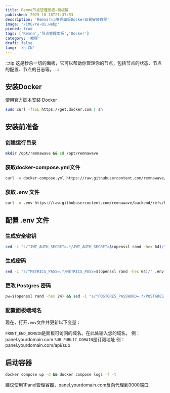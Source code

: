 ```yaml
---
title: Remna节点管理面板-面板篇
published: 2025-10-18T21:37:53
description: 'Remna节点管理面板Docker部署安装教程'
image: '/IMG/re-01.webp'
pinned: true
tags: ['Remna','节点管理面板','Docker']
category: '教程'
draft: false 
lang: 'zh-CN'
---
```


:::tip
这是秒杀一切的面板，它可以帮助你管理你的节点，包括节点的状态、节点的配置、节点的日志等。
:::

## 安装Docker

使用官方脚本安装 Docker

```bash
sudo curl -fsSL https://get.docker.com | sh
```
## 安装前准备

### 创建运行目录

```bash
mkdir /opt/remnawave && cd /opt/remnawave
```

### 获取docker-compose.yml文件

```bash
curl -o docker-compose.yml https://raw.githubusercontent.com/remnawave/backend/refs/heads/main/docker-compose-prod.yml
```

### 获取 .env 文件

```bash
curl -o .env https://raw.githubusercontent.com/remnawave/backend/refs/heads/main/.env.sample
```

## 配置 .env 文件

### 生成安全密钥

```bash
sed -i "s/^JWT_AUTH_SECRET=.*/JWT_AUTH_SECRET=$(openssl rand -hex 64)/" .env && sed -i "s/^JWT_API_TOKENS_SECRET=.*/JWT_API_TOKENS_SECRET=$(openssl rand -hex 64)/" .env
```

### 生成密码

```bash
sed -i "s/^METRICS_PASS=.*/METRICS_PASS=$(openssl rand -hex 64)/" .env && sed -i "s/^WEBHOOK_SECRET_HEADER=.*/WEBHOOK_SECRET_HEADER=$(openssl rand -hex 64)/" .env
```

### 更改 Postgres 密码

```bash
pw=$(openssl rand -hex 24) && sed -i "s/^POSTGRES_PASSWORD=.*/POSTGRES_PASSWORD=$pw/" .env && sed -i "s|^\(DATABASE_URL=\"postgresql://postgres:\)[^\@]*\(@.*\)|\1$pw\2|" .env
```

### 配置面板端域名

现在，打开`.env`文件并更新以下变量：

`FRONT_END_DOMAIN`是面板可访问的域名。在此处输入您的域名。 例：panel.yourdomain.com
`SUB_PUBLIC_DOMAIN`是订阅地址 例：panel.yourdomain.com/api/sub

## 启动容器

```sh
docker compose up -d && docker compose logs -f -t
```
建议使用1Panel管理容器，panel.yourdomain.com反向代理到3000端口